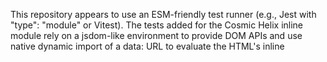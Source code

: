 This repository appears to use an ESM-friendly test runner (e.g., Jest with "type": "module" or Vitest).
The tests added for the Cosmic Helix inline module rely on a jsdom-like environment to provide DOM APIs
and use native dynamic import of a data: URL to evaluate the HTML's inline <script type="module"> after
stubbing the renderHelix import. No new dependencies are introduced.

If your runner is Node's built-in test runner, ensure that a DOM shim is available before running these tests.